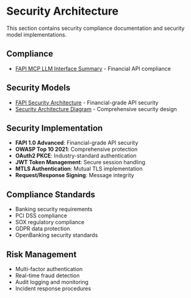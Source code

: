 # Security Architecture

This section contains security compliance documentation and security model implementations.

## Compliance
- [FAPI MCP LLM Interface Summary](compliance/FAPI_MCP_LLM_INTERFACE_SUMMARY.md) - Financial API compliance

## Security Models
- [FAPI Security Architecture](security-models/generated-diagrams/FAPI%20Security%20Architecture.svg) - Financial-grade API security
- [Security Architecture Diagram](security-models/generated-diagrams/OWASP%20Top%2010%20Security%20Architecture.svg) - Comprehensive security design

## Security Implementation
- **FAPI 1.0 Advanced**: Financial-grade API security
- **OWASP Top 10 2021**: Comprehensive protection
- **OAuth2 PKCE**: Industry-standard authentication
- **JWT Token Management**: Secure session handling
- **MTLS Authentication**: Mutual TLS implementation
- **Request/Response Signing**: Message integrity

## Compliance Standards
- Banking security requirements
- PCI DSS compliance
- SOX regulatory compliance
- GDPR data protection
- OpenBanking security standards

## Risk Management
- Multi-factor authentication
- Real-time fraud detection
- Audit logging and monitoring
- Incident response procedures
